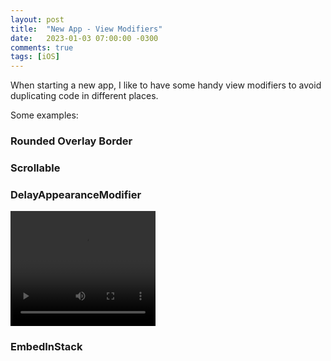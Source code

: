 ```yaml
---
layout: post
title:  "New App - View Modifiers"
date:   2023-01-03 07:00:00 -0300
comments: true
tags: [iOS]
---
```


When starting a new app, I like to have some handy view modifiers to avoid duplicating code in different places.

Some examples:

### Rounded Overlay Border
<script src="https://gist.github.com/mdb1/3e7df86735db7d3417c57878e286e77a.js"></script>

### Scrollable
<script src="https://gist.github.com/mdb1/73a9d390d812fe689c18510b7e99000d.js"></script>

### DelayAppearanceModifier
<script src="https://gist.github.com/mdb1/0602f0e4939995db3e5463f64c11a550.js"></script>

<video width="232" height="184" controls>
    <source src="{{static.static_files}}/resources/new-app-view-modifiers/delay.mp4" type="video/mp4">
</video>

### EmbedInStack
<script src="https://gist.github.com/mdb1/b0a08fb08b95d7086945c68dd574c5e0.js"></script>
